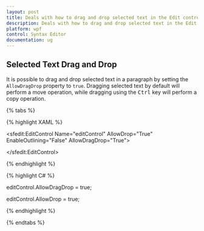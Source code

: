 ```yaml
---
layout: post
title: Deals with how to drag and drop selected text in the Edit control
description: Deals with how to drag and drop selected text in the Edit control
platform: wpf
control: Syntax Editor
documentation: ug
---
```


## Selected Text Drag and Drop

It is possible to drag and drop selected text in a paragraph by setting the `AllowDragDrop` property to `true`. Dragging selected text by default will perform a move operation, while dragging using the <kbd>Ctrl</kbd> key will perform a copy operation.

{% tabs %}

{% highlight XAML %}

<sfedit:EditControl Name="editControl" AllowDrop="True" EnableOutlining="False"  AllowDragDrop="True">

</sfedit:EditControl>


{% endhighlight %}

{% highlight C# %}

editControl.AllowDragDrop = true;

editControl.AllowDrop = true;

{% endhighlight %}

{% endtabs %}